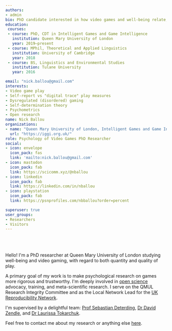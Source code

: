 ```yaml
---
authors:
- admin
bio: PhD candidate interested in how video games and well-being relate, and using detailed behavioral data to unpack those relationships better. Looking to make science a little less broken.
education:
 courses:
 - course: PhD, CDT in Intelligent Games and Game Intelligence
   institution: Queen Mary University of London
   year: 2019–present
 - course: MPhil, Theoretical and Applied Linguistics
   institution: University of Cambridge
   year: 2018
 - course: BS, Linguistics and Environmental Studies
   institution: Tulane University
   year: 2016

email: "nick.ballou@gmail.com"
interests:
- Video game play
- Self-report vs "digital trace" play measures
- Dysregulated (disordered) gaming
- Self-determination theory
- Psychometrics
- Open research
name: Nick Ballou
organizations:
- name: "Queen Mary University of London, Intelligent Games and Game Intelligence Program"
  url: "https://iggi.org.uk/"
role: Psychology of Video Games PhD Researcher 
social:
- icon: envelope
  icon_pack: fas
  link: 'mailto:nick.ballou@gmail.com'
- icon: mastodon
  icon_pack: fab
  link: https://scicomm.xyz/@nballou
- icon: linkedin
  icon_pack: fab
  link: https://linkedin.com/in/nballou
- icon: playstation
  icon_pack: fab
  link: https://psnprofiles.com/nbballou?order=percent

superuser: true
user_groups:
- Researchers
- Visitors
---
```

</br ></br ></br > Hello! I'm a PhD researcher at Queen Mary University of London studying well-being and video gaming, with regard to both quantity and quality of play. 

A primary goal of my work is to make psychological research on games more rigorous and trustworthy. I'm deeply involved in [open science](https://nickballou.com/openscience) advocacy, training, and meta-scientific research. I serve on the QMUL Research Integrity Committee and as the Local Network Lead for the [UK Reproducibility Network](https://www.ukrn.org).

I'm supervised by a delightful team: [Prof Sebastian Deterding](https://codingconduct.cc/Publications), [Dr David Zendle](https://pure.york.ac.uk/portal/en/researchers/david-zendle(127e6f28-98bb-4662-a759-369391c609e6)/publications.html), and [Dr Laurissa Tokarchuk](http://www.eecs.qmul.ac.uk/~laurissa/Laurissas_Pages/About_Me.html).

Feel free to contact me about my research or anything else <a href="#contact">here</a>.